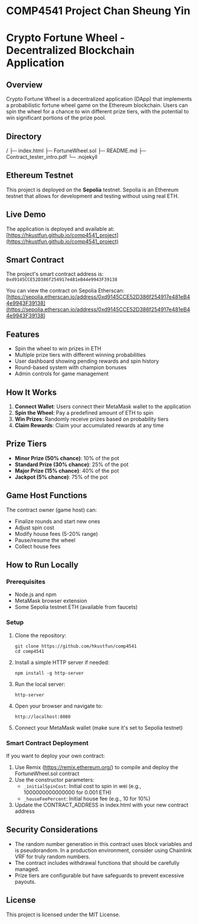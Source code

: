 # COMP4541 Project Chan Sheung Yin
# Crypto Fortune Wheel - Decentralized Blockchain Application

## Overview
Crypto Fortune Wheel is a decentralized application (DApp) that implements a probabilistic fortune wheel game on the Ethereum blockchain. Users can spin the wheel for a chance to win different prize tiers, with the potential to win significant portions of the prize pool.

## Directory
/
├─ index.html
├─ FortuneWheel.sol
├─ README.md
├─ Contract_tester_intro.pdf
└─ .nojekyll

## Ethereum Testnet
This project is deployed on the **Sepolia** testnet. Sepolia is an Ethereum testnet that allows for development and testing without using real ETH.

## Live Demo
The application is deployed and available at: [https://hkustfun.github.io/comp4541_project](https://hkustfun.github.io/comp4541_project)

## Smart Contract
The project's smart contract address is: `0xd9145CCE52D386f254917e481eB44e9943F39138`

You can view the contract on Sepolia Etherscan: [https://sepolia.etherscan.io/address/0xd9145CCE52D386f254917e481eB44e9943F39138](https://sepolia.etherscan.io/address/0xd9145CCE52D386f254917e481eB44e9943F39138)

## Features
- Spin the wheel to win prizes in ETH
- Multiple prize tiers with different winning probabilities
- User dashboard showing pending rewards and spin history
- Round-based system with champion bonuses
- Admin controls for game management

## How It Works
1. **Connect Wallet**: Users connect their MetaMask wallet to the application
2. **Spin the Wheel**: Pay a predefined amount of ETH to spin
3. **Win Prizes**: Randomly receive prizes based on probability tiers
4. **Claim Rewards**: Claim your accumulated rewards at any time

## Prize Tiers
- **Minor Prize (50% chance)**: 10% of the pot
- **Standard Prize (30% chance)**: 25% of the pot
- **Major Prize (15% chance)**: 40% of the pot
- **Jackpot (5% chance)**: 75% of the pot

## Game Host Functions
The contract owner (game host) can:
- Finalize rounds and start new ones
- Adjust spin cost
- Modify house fees (5-20% range)
- Pause/resume the wheel
- Collect house fees

## How to Run Locally

### Prerequisites
- Node.js and npm
- MetaMask browser extension
- Some Sepolia testnet ETH (available from faucets)

### Setup
1. Clone the repository:
   ```
   git clone https://github.com/hkustfun/comp4541
   cd comp4541
   ```

2. Install a simple HTTP server if needed:
   ```
   npm install -g http-server
   ```

3. Run the local server:
   ```
   http-server
   ```

4. Open your browser and navigate to:
   ```
   http://localhost:8080
   ```

5. Connect your MetaMask wallet (make sure it's set to Sepolia testnet)

### Smart Contract Deployment
If you want to deploy your own contract:

1. Use Remix (https://remix.ethereum.org/) to compile and deploy the FortuneWheel.sol contract
2. Use the constructor parameters:
   - `_initialSpinCost`: Initial cost to spin in wei (e.g., 1000000000000000 for 0.001 ETH)
   - `_houseFeePercent`: Initial house fee (e.g., 10 for 10%)
3. Update the CONTRACT_ADDRESS in index.html with your new contract address

## Security Considerations
- The random number generation in this contract uses block variables and is pseudorandom. In a production environment, consider using Chainlink VRF for truly random numbers.
- The contract includes withdrawal functions that should be carefully managed.
- Prize tiers are configurable but have safeguards to prevent excessive payouts.

## License
This project is licensed under the MIT License.
